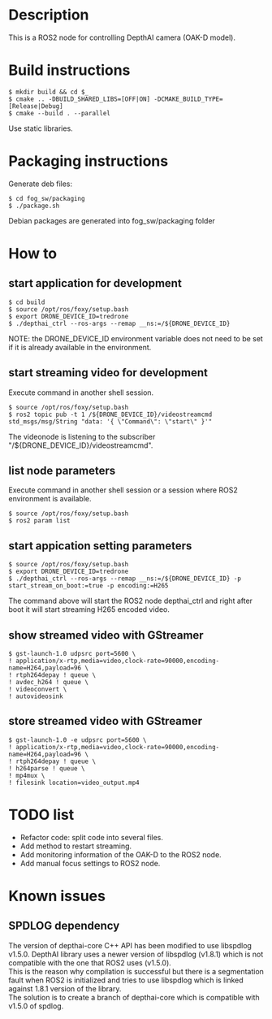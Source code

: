 # Description
This is a ROS2 node for controlling DepthAI camera (OAK-D model).

# Build instructions
```
$ mkdir build && cd $_
$ cmake .. -DBUILD_SHARED_LIBS=[OFF|ON] -DCMAKE_BUILD_TYPE=[Release|Debug]
$ cmake --build . --parallel
```
Use static libraries.

# Packaging instructions
Generate deb files:
```
$ cd fog_sw/packaging
$ ./package.sh
```
Debian packages are generated into fog_sw/packaging folder

# How to
## start application for development
```
$ cd build
$ source /opt/ros/foxy/setup.bash
$ export DRONE_DEVICE_ID=tredrone
$ ./depthai_ctrl --ros-args --remap __ns:=/${DRONE_DEVICE_ID}
```
NOTE: the DRONE_DEVICE_ID environment variable does not need to be set if it is already available in the environment.

## start streaming video for development
Execute command in another shell session. <br>
```
$ source /opt/ros/foxy/setup.bash
$ ros2 topic pub -t 1 /${DRONE_DEVICE_ID}/videostreamcmd std_msgs/msg/String "data: '{ \"Command\": \"start\" }'"
```
The videonode is listening to the subscriber "/${DRONE_DEVICE_ID}/videostreamcmd".

## list node parameters
Execute command in another shell session or a session where ROS2 environment is available. <br>
```
$ source /opt/ros/foxy/setup.bash
$ ros2 param list
```

## start appication setting parameters
```
$ source /opt/ros/foxy/setup.bash
$ export DRONE_DEVICE_ID=tredrone
$ ./depthai_ctrl --ros-args --remap __ns:=/${DRONE_DEVICE_ID} -p start_stream_on_boot:=true -p encoding:=H265
```
The command above will start the ROS2 node depthai_ctrl and right after boot it will start streaming H265 encoded video.

## show streamed video with GStreamer
```
$ gst-launch-1.0 udpsrc port=5600 \
! application/x-rtp,media=video,clock-rate=90000,encoding-name=H264,payload=96 \
! rtph264depay ! queue \
! avdec_h264 ! queue \
! videoconvert \
! autovideosink
```

## store streamed video with GStreamer
```
$ gst-launch-1.0 -e udpsrc port=5600 \
! application/x-rtp,media=video,clock-rate=90000,encoding-name=H264,payload=96 \
! rtph264depay ! queue \
! h264parse ! queue \
! mp4mux \
! filesink location=video_output.mp4
```

# TODO list
* Refactor code: split code into several files.
* Add method to restart streaming.
* Add monitoring information of the OAK-D to the ROS2 node.
* Add manual focus settings to ROS2 node.

# Known issues
## SPDLOG dependency
The version of depthai-core C++ API has been modified to use libspdlog v1.5.0. DepthAI library uses a newer version of libspdlog (v1.8.1) which is not compatible with the one that ROS2 uses (v1.5.0).<br>
This is the reason why compilation is successful but there is a segmentation fault when ROS2 is initialized and tries to use libspdlog which is linked against 1.8.1 version of the library. <br>
The solution is to create a branch of depthai-core which is compatible with v1.5.0 of spdlog.
